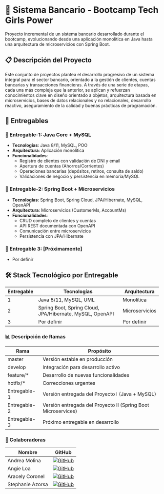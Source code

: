 # 🏦 Sistema Bancario - Bootcamp Tech Girls Power

Proyecto incremental de un sistema bancario desarrollado durante el bootcamp, evolucionando desde una aplicación monolítica en Java hasta una arquitectura de
microservicios con Spring Boot.

## 📋 Descripción del Proyecto

Este conjunto de proyectos plantea el desarrollo progresivo de un sistema integral para el sector bancario, orientado a la gestión de clientes, cuentas
bancarias y transacciones financieras. A través de una serie de etapas, cada una más compleja que la anterior, se aplican y refuerzan conocimientos clave en
diseño orientado a objetos, arquitectura basada en microservicios, bases de datos relacionales y no relacionales, desarrollo reactivo, aseguramiento de la
calidad y buenas prácticas de programación.

## 🚀 Entregables

### 🔹 Entregable-1: Java Core + MySQL

- **Tecnologías**: Java 8/11, MySQL, POO
- **Arquitectura**: Aplicación monolítica
- **Funcionalidades**:
    - Registro de clientes con validación de DNI y email
    - Apertura de cuentas (Ahorros/Corrientes)
    - Operaciones bancarias (depósitos, retiros, consulta de saldo)
    - Validaciones de negocio y persistencia en memoria/MySQL

### 🔹 Entregable-2: Spring Boot + Microservicios

- **Tecnologías**: Spring Boot, Spring Cloud, JPA/Hibernate, MySQL, OpenAPI
- **Arquitectura**: Microservicios (CustomerMs, AccountMs)
- **Funcionalidades**:
    - CRUD completo de clientes y cuentas
    - API REST documentada con OpenAPI
    - Comunicación entre microservicios
    - Persistencia con JPA/Hibernate

### 🔹 Entregable 3: [Próximamente]

- Por definir

## 🛠 Stack Tecnológico por Entregable

| Entregable | Tecnologías                                              | Arquitectura   |
|------------|----------------------------------------------------------|----------------|
| 1          | Java 8/11, MySQL, UML                                    | Monolítica     |
| 2          | Spring Boot, Spring Cloud, JPA/Hibernate, MySQL, OpenAPI | Microservicios |
| 3          | Por definir                                              | Por definir    |

### 📊 Descripción de Ramas

| Rama         | Propósito                                                     |
|--------------|---------------------------------------------------------------|
| master       | Versión estable en producción                                 | 
| develop      | Integración para desarrollo activo                            |
| feature/\*   | Desarrollo de nuevas funcionalidades                          |
| hotfix/\*    | Correcciones urgentes                                         |
| Entregable-1 | Versión entregada del Proyecto I (Java + MySQL)               |
| Entregable-2 | Versión entregada del Proyecto II (Spring Boot Microservices) |
| Entregable-3 | Próximo entregable en desarrollo                              |

### 👥 Colaboradoras

| Nombre           | GitHub                                                                                                                            |
|------------------|-----------------------------------------------------------------------------------------------------------------------------------|
| Andrea Molina    | [![GitHub](https://img.shields.io/badge/GitHub-@Moliinaandy-pink?style=flat&logo=github)](https://github.com/Moliinaandy)         |
| Angie Loa        | [![GitHub](https://img.shields.io/badge/GitHub-@AngieLoaPacora-pink?style=flat&logo=github)](https://github.com/AngieLoaPacora)   | 
| Aracely Coronel  | [![GitHub](https://img.shields.io/badge/GitHub-@jaz123456789-pink?style=flat&logo=github)](https://github.com/jaz123456789)       | 
| Stephanie Azorsa | [![GitHub](https://img.shields.io/badge/GitHub-@StephanieAzorsa-pink?style=flat&logo=github)](https://github.com/StephanieAzorsa) | 

